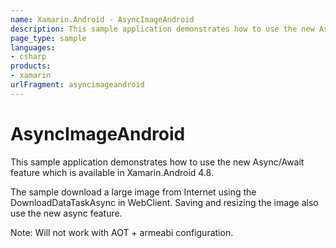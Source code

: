 ```yaml
---
name: Xamarin.Android - AsyncImageAndroid
description: This sample application demonstrates how to use the new Async/Await feature which is available in Xamarin.Android 4.8. The sample download a large...
page_type: sample
languages:
- csharp
products:
- xamarin
urlFragment: asyncimageandroid
---
```

# AsyncImageAndroid

This sample application demonstrates how to use the new Async/Await feature which is available in Xamarin.Android 4.8.

The sample download a large image from Internet using the DownloadDataTaskAsync in WebClient. Saving and resizing the image also use the new async feature.

Note: Will not work with AOT + armeabi configuration.
